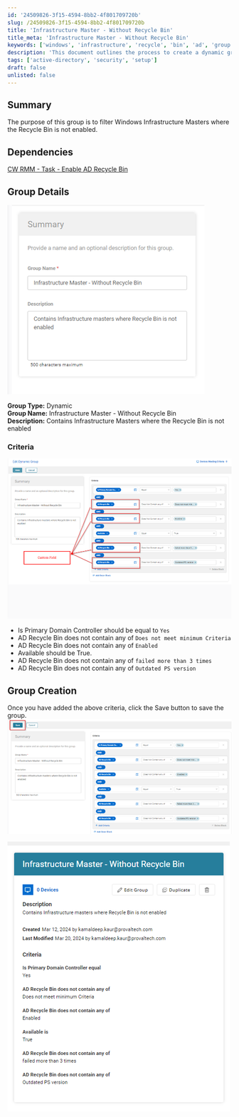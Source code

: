 ```yaml
---
id: '24509826-3f15-4594-8bb2-4f801709720b'
slug: /24509826-3f15-4594-8bb2-4f801709720b
title: 'Infrastructure Master - Without Recycle Bin'
title_meta: 'Infrastructure Master - Without Recycle Bin'
keywords: ['windows', 'infrastructure', 'recycle', 'bin', 'ad', 'group', 'criteria']
description: 'This document outlines the process to create a dynamic group in ConnectWise RMM that filters Infrastructure Masters where the Recycle Bin is not enabled. It includes criteria for the group and dependencies for enabling the AD Recycle Bin.'
tags: ['active-directory', 'security', 'setup']
draft: false
unlisted: false
---
```


## Summary

The purpose of this group is to filter Windows Infrastructure Masters where the Recycle Bin is not enabled.

## Dependencies

[CW RMM - Task - Enable AD Recycle Bin](<../tasks/Enable AD Recycle Bin.md>)

## Group Details

![Image](../../../static/img/Infrastructure-Master---Without-Recycle-Bin/image_1.png)

**Group Type:** Dynamic  
**Group Name:** Infrastructure Master - Without Recycle Bin  
**Description:** Contains Infrastructure Masters where the Recycle Bin is not enabled  

### Criteria

![Image](../../../static/img/Infrastructure-Master---Without-Recycle-Bin/image_2.png)

- Is Primary Domain Controller should be equal to `Yes`
- AD Recycle Bin does not contain any of `Does not meet minimum Criteria`
- AD Recycle Bin does not contain any of `Enabled`
- Available should be True.
- AD Recycle Bin does not contain any of `failed more than 3 times`
- AD Recycle Bin does not contain any of `Outdated PS version`

## Group Creation

Once you have added the above criteria, click the Save button to save the group.  
![Image](../../../static/img/Infrastructure-Master---Without-Recycle-Bin/image_3.png)

![Image](../../../static/img/Infrastructure-Master---Without-Recycle-Bin/image_4.png)



